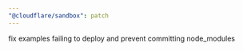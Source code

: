 ```yaml
---
"@cloudflare/sandbox": patch
---
```


fix examples failing to deploy and prevent committing node_modules
